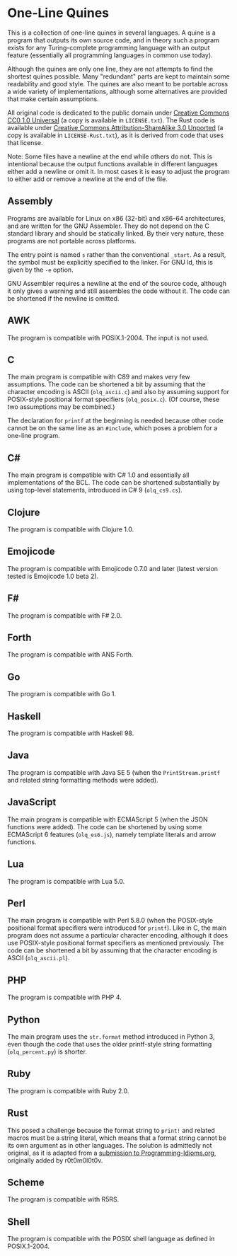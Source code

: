 # One-Line Quines

This is a collection of one-line quines in several languages. A quine is a program that outputs its own source code, and in theory such a program exists for any Turing-complete programming language with an output feature (essentially all programming languages in common use today).

Although the quines are only one line, they are not attempts to find the shortest quines possible. Many "redundant" parts are kept to maintain some readability and good style. The quines are also meant to be portable across a wide variety of implementations, although some alternatives are provided that make certain assumptions.

All original code is dedicated to the public domain under [Creative Commons CC0 1.0 Universal](https://creativecommons.org/publicdomain/zero/1.0/) (a copy is available in `LICENSE.txt`). The Rust code is available under [Creative Commons Attribution-ShareAlike 3.0 Unported](https://creativecommons.org/licenses/by-sa/3.0/) (a copy is available in `LICENSE-Rust.txt`), as it is derived from code that uses that license.

Note: Some files have a newline at the end while others do not. This is intentional because the output functions available in different languages either add a newline or omit it. In most cases it is easy to adjust the program to either add or remove a newline at the end of the file.

## Assembly

Programs are available for Linux on x86 (32-bit) and x86-64 architectures, and are written for the GNU Assembler. They do not depend on the C standard library and should be statically linked. By their very nature, these programs are not portable across platforms.

The entry point is named `s` rather than the conventional `_start`. As a result, the symbol must be explicitly specified to the linker. For GNU ld, this is given by the `-e` option.

GNU Assembler requires a newline at the end of the source code, although it only gives a warning and still assembles the code without it. The code can be shortened if the newline is omitted.

## AWK

The program is compatible with POSIX.1-2004. The input is not used.

## C

The main program is compatible with C89 and makes very few assumptions. The code can be shortened a bit by assuming that the character encoding is ASCII (`olq_ascii.c`) and also by assuming support for POSIX-style positional format specifiers (`olq_posix.c`). (Of course, these two assumptions may be combined.)

The declaration for `printf` at the beginning is needed because other code cannot be on the same line as an `#include`, which poses a problem for a one-line program.

## C#

The main program is compatible with C# 1.0 and essentially all implementations of the BCL. The code can be shortened substantially by using top-level statements, introduced in C# 9 (`olq_cs9.cs`).

## Clojure

The program is compatible with Clojure 1.0.

## Emojicode

The program is compatible with Emojicode 0.7.0 and later (latest version tested is Emojicode 1.0 beta 2).

## F#

The program is compatible with F# 2.0.

## Forth

The program is compatible with ANS Forth.

## Go

The program is compatible with Go 1.

## Haskell

The program is compatible with Haskell 98.

## Java

The program is compatible with Java SE 5 (when the `PrintStream.printf` and related string formatting methods were added).

## JavaScript

The main program is compatible with ECMAScript 5 (when the JSON functions were added). The code can be shortened by using some ECMAScript 6 features (`olq_es6.js`), namely template literals and arrow functions.

## Lua

The program is compatible with Lua 5.0.

## Perl

The main program is compatible with Perl 5.8.0 (when the POSIX-style positional format specifiers were introduced for `printf`). Like in C, the main program does not assume a particular character encoding, although it does use POSIX-style positional format specifiers as mentioned previously. The code can be shortened a bit by assuming that the character encoding is ASCII (`olq_ascii.pl`).

## PHP

The program is compatible with PHP 4.

## Python

The main program uses the `str.format` method introduced in Python 3, even though the code that uses the older printf-style string formatting (`olq_percent.py`) is shorter.

## Ruby

The program is compatible with Ruby 2.0.

## Rust

This posed a challenge because the format string to `print!` and related macros must be a string literal, which means that a format string cannot be its own argument as in other languages. The solution is admittedly not original, as it is adapted from a [submission to Programming-Idioms.org](https://www.programming-idioms.org/idiom/182/quine-program/4063/rust), originally added by r0t0m0l0t0v.

## Scheme

The program is compatible with R5RS.

## Shell

The program is compatible with the POSIX shell language as defined in POSIX.1-2004.